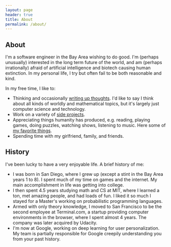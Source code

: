 ```yaml
---
layout: page
header: true
title: About
permalink: /about/
---
```


## About

I'm a software engineer in the Bay Area wishing to do good.
I'm (perhaps unusually) interested in the long term future of the world,
and am (perhaps irrationally) afraid of artificial intelligence and biotech causing human extinction.
In my personal life, I try but often fail to be both reasonable and kind.

In my free time, I like to:
- Thinking and occasionally [writing up thoughts](/blog).
  I'd like to say I think about all kinds of worldly and mathematical topics, but it's largely just computer science and technology.
- Work on a variety of [side projects](/projects).
- Appreciating things humanity has produced, e.g. reading, playing games, doing puzzles, watching shows, listening to music.
  Here some of [my favorite things](/favorites).
- Spending time with my girlfriend, family, and friends.

## History

I've been lucky to have a very enjoyable life. A brief history of me:
- I was born in San Diego, where I grew up (except a stint in the Bay Area years 1 to 8).
  I spent much of my time on games and the internet.  My main accomplishment in life was getting into college.
- I then spent 4.5 years studying math and CS at MIT, where I learned a ton, met amazing people, and had loads of fun.
  I liked it so much I stayed for a Master's working on probabilistic programming languages.
- Armed with only theory knowledge, I moved to San Francisco to be the second employee at Terminal.com, a startup providing computer environments in the browser, where I spent almost 4 years.
  The company was later acquired by Udacity.
- I'm now at Google, working on deep learning for user personalization.
  My team is partially responsible for Google creepily understanding you from your past history.
